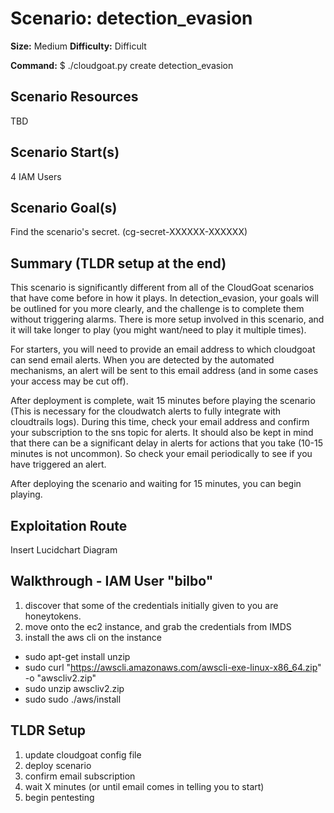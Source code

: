 # Scenario: detection_evasion
**Size:**  Medium
**Difficulty:** Difficult

**Command:** $ ./cloudgoat.py create detection_evasion

## Scenario Resources
TBD

## Scenario Start(s)
4 IAM Users
## Scenario Goal(s)
Find the scenario's secret. (cg-secret-XXXXXX-XXXXXX)

## Summary (TLDR setup at the end)
This scenario is significantly different from all of the CloudGoat scenarios that have come before in how it plays. In detection_evasion, your goals will be outlined for you more clearly, and the challenge is to complete them without triggering alarms. There is more setup involved in this scenario, and it will take longer to play (you might want/need to play it multiple times). 

For starters, you will need to provide an email address to which cloudgoat can send email alerts. When you are detected by the automated mechanisms, an alert will be sent to this email address (and in some cases your access may be cut off). 

After deployment is complete, wait 15 minutes before playing the scenario (This is necessary for the cloudwatch alerts to fully integrate with cloudtrails logs). During this time, check your email address and confirm your subscription to the sns topic for alerts. It should also be kept in mind that there can be a significant delay in alerts for actions that you take (10-15 minutes is not uncommon). So check your email periodically to see if you have triggered an alert. 

After deploying the scenario and waiting for 15 minutes, you can begin playing. 

## Exploitation Route
Insert Lucidchart Diagram

## Walkthrough - IAM User "bilbo"
1. discover that some of the credentials initially given to you are honeytokens.
2. move onto the ec2 instance, and grab the credentials from IMDS
3. install the aws cli on the instance
- sudo apt-get install unzip
- sudo curl "https://awscli.amazonaws.com/awscli-exe-linux-x86_64.zip" -o "awscliv2.zip"
- sudo unzip awscliv2.zip
- sudo sudo ./aws/install



## TLDR Setup
1. update cloudgoat config file
2. deploy scenario
3. confirm email subscription
4. wait X minutes (or until email comes in telling you to start)
5. begin pentesting